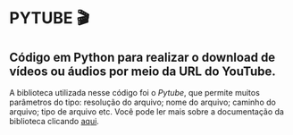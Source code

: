 # PYTUBE 🎬
## Código em Python para realizar o download de vídeos ou áudios por meio da URL do YouTube.

A biblioteca utilizada nesse código foi o _Pytube_, que permite muitos parâmetros do tipo: resolução do arquivo; nome do arquivo; caminho do arquivo; tipo de arquivo etc. Você pode ler mais sobre a documentação da biblioteca clicando [aqui](https://pytube.io/en/latest/).
